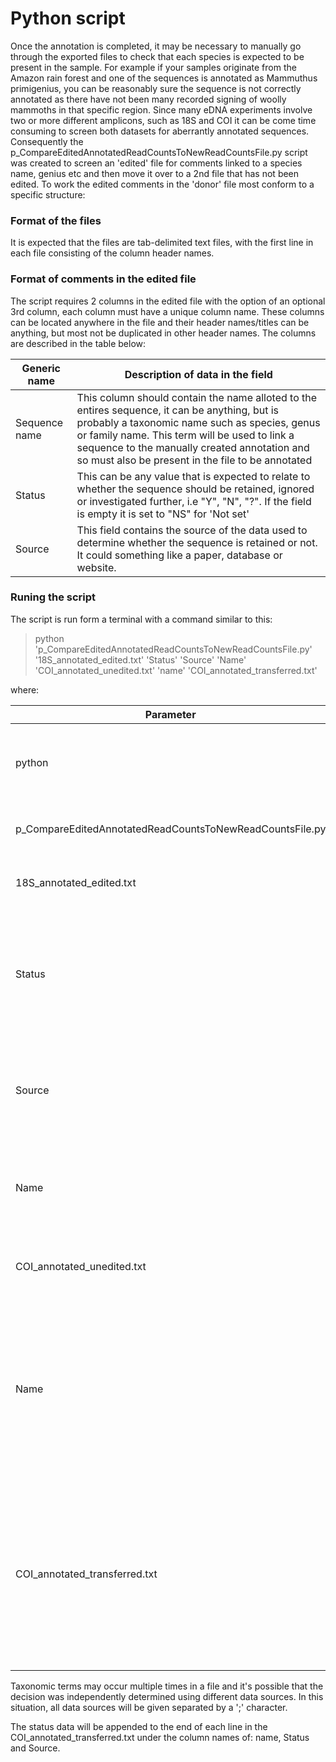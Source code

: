 # Python script 

Once the annotation is completed, it may be necessary to manually go through the exported files to check that each species is expected to be present in the sample. For example if your samples originate from the Amazon rain forest and one of the sequences is annotated as  Mammuthus primigenius, you can be reasonably sure the sequence is not correctly annotated as there have not been many recorded signing of woolly mammoths in that specific region. Since many eDNA experiments involve two or more different amplicons, such as 18S and COI it can be come time consuming to screen both datasets for aberrantly annotated sequences. Consequently the p_CompareEditedAnnotatedReadCountsToNewReadCountsFile.py script was created to screen an 'edited' file for comments linked to a species name, genius etc and then move it over to a 2nd file that has not been edited. To work the edited comments in the 'donor' file most conform to a specific structure:

### Format of the files 

It is expected that the files are tab-delimited text files, with the first line in each file consisting of the column header names.

### Format of comments in the edited file

The script requires 2 columns in the edited file with the option of an optional 3rd column, each column must have a unique column name. These columns can be located anywhere in the file and their header names/titles can be anything, but most not be duplicated in other header names. The columns are described in the table below:

|Generic name|Description of data in the field|
|-|-|
|Sequence name|This column should contain the name alloted to the entires sequence, it can be anything, but is probably a taxonomic name such as species, genus or family name. This term will be used to link a sequence to the manually created annotation and so must also be present in the file to be annotated|
|Status|This can be any value that is expected to relate to whether the sequence should be retained, ignored or investigated further, i.e "Y", "N", "?". If the field is empty it is set to "NS" for 'Not set'|
|Source|This field contains the source of the data used to determine whether the sequence is retained or not. It could something like a paper, database or website.|

### Runing the script

The script is run form a terminal with a command similar to this:

> python 'p_CompareEditedAnnotatedReadCountsToNewReadCountsFile.py' '18S_annotated_edited.txt' 'Status' 'Source' 'Name' 'COI_annotated_unedited.txt' 'name' 'COI_annotated_transferred.txt'

where:

|Parameter|Description|
|-|-|
|python|Indicates python should be used to process the script|
|p_CompareEditedAnnotatedReadCountsToNewReadCountsFile.py| Script name including path|
|18S_annotated_edited.txt|Name of file with manual annotation|
|Status|Name of column that contains information on whether the sequence should be ignored or not|
|Source|Data describing the source of the data used to determine the status value|
|Name|Column that gives the taxonomic term linked to the sequence|
|COI_annotated_unedited.txt|Name of file with path that is to be annotated|
|Name|The header name of the column that contains the taxonomic term used to link the annotation in the manually edited file to the file to be edited|
|COI_annotated_transferred.txt|The name of the exported file that contains the data from the unedited file to which the manually edited information has been added|

Taxonomic terms may occur multiple times in a file and it's possible that the decision was independently determined using different data sources. In this situation, all data sources will be given separated by a ';' character.

The status data will be appended to the end of each line in the COI_annotated_transferred.txt under the column names of: name, Status and Source. 
